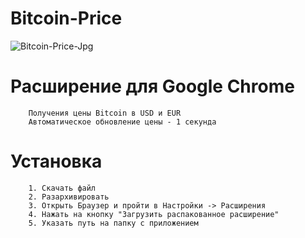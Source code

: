 # Bitcoin-Price

![Bitcoin-Price-Jpg](https://raw.githubusercontent.com/dvdkitay/Bitcoin-Price/main/timothy-eberly-yuiJO6bvHi4-unsplash.jpg)

<h1>Расширение для Google Chrome</h1>

        Получения цены Bitcoin в USD и EUR
        Автоматическое обновление цены - 1 секунда

<h1>Установка</h1>

        1. Скачать файл 
        2. Разархивировать
        3. Открыть Браузер и пройти в Настройки -> Расширения
        4. Нажать на кнопку "Загрузить распакованное расширение"
        5. Указать путь на папку с приложением
